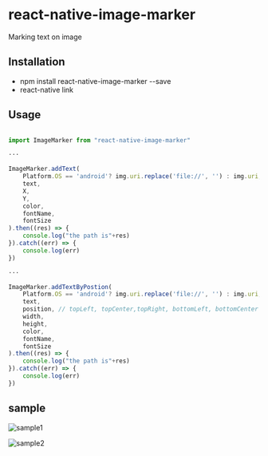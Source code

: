 # react-native-image-marker

Marking text on image

## Installation

* npm install react-native-image-marker --save
* react-native link

## Usage

```javascript

import ImageMarker from "react-native-image-marker"

···

ImageMarker.addText(
    Platform.OS == 'android'? img.uri.replace('file://', '') : img.uri,
    text,
    X,
    Y,
    color,
    fontName,
    fontSize
).then((res) => {
    console.log("the path is"+res)
}).catch((err) => {
    console.log(err)
})

···

ImageMarker.addTextByPostion(
    Platform.OS == 'android'? img.uri.replace('file://', '') : img.uri,
    text,
    position, // topLeft, topCenter,topRight, bottomLeft, bottomCenter , bottomRight, center
    width,
    height,
    color,
    fontName,
    fontSize
).then((res) => {
    console.log("the path is"+res)
}).catch((err) => {
    console.log(err)
})

```

## sample

![sample1](https://github.com/JimmyDaddy/react-native-image-marker/blob/master/asset/sample1.png)

![sample2](https://github.com/JimmyDaddy/react-native-image-marker/blob/master/asset/sample2.png)
